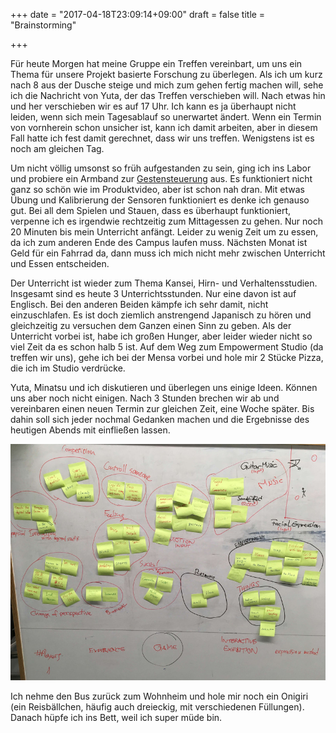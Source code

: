 +++
date = "2017-04-18T23:09:14+09:00"
draft = false
title = "Brainstorming"

+++

Für heute Morgen hat meine Gruppe ein Treffen vereinbart, um uns ein Thema für
unsere Projekt basierte Forschung zu überlegen. Als ich um kurz nach 8 aus der
Dusche steige und mich zum gehen fertig machen will, sehe ich die Nachricht von
Yuta, der das Treffen verschieben will. Nach etwas hin und her verschieben wir
es auf 17 Uhr. Ich kann es ja überhaupt nicht leiden, wenn sich mein Tagesablauf
so unerwartet ändert. Wenn ein Termin von vornherein schon unsicher ist, kann
ich damit arbeiten, aber in diesem Fall hatte ich fest damit gerechnet, dass wir
uns treffen. Wenigstens ist es noch am gleichen Tag.

Um nicht völlig umsonst so früh aufgestanden zu sein, ging ich ins Labor und
probiere ein Armband zur [Gestensteuerung] aus. Es funktioniert nicht ganz so
schön wie im Produktvideo, aber ist schon nah dran. Mit etwas Übung und
Kalibrierung der Sensoren funktioniert es denke ich genauso gut. Bei all dem
Spielen und Stauen, dass es überhaupt funktioniert, verpenne ich es irgendwie
rechtzeitig zum Mittagessen zu gehen. Nur noch 20 Minuten bis mein Unterricht
anfängt. Leider zu wenig Zeit um zu essen, da ich zum anderen Ende des Campus
laufen muss. Nächsten Monat ist Geld für ein Fahrrad da, dann muss ich mich
nicht mehr zwischen Unterricht und Essen entscheiden.

Der Unterricht ist wieder zum Thema Kansei, Hirn- und Verhaltensstudien.
Insgesamt sind es heute 3 Unterrichtsstunden. Nur eine davon ist auf Englisch.
Bei den anderen Beiden kämpfe ich sehr damit, nicht einzuschlafen. Es ist doch
ziemlich anstrengend Japanisch zu hören und gleichzeitig zu versuchen dem Ganzen
einen Sinn zu geben. Als der Unterricht vorbei ist, habe ich großen Hunger, aber
leider wieder nicht so viel Zeit da es schon halb 5 ist. Auf dem Weg zum
Empowerment Studio (da treffen wir uns), gehe ich bei der Mensa vorbei und hole
mir 2 Stücke Pizza, die ich im Studio verdrücke.

Yuta, Minatsu und ich diskutieren und überlegen uns einige Ideen. Können uns
aber noch nicht einigen. Nach 3 Stunden brechen wir ab und vereinbaren einen
neuen Termin zur gleichen Zeit, eine Woche später. Bis dahin soll sich jeder
nochmal Gedanken machen und die Ergebnisse des heutigen Abends mit einfließen
lassen.

![Mindmap](/img/2017_04_18/mindmap.jpg)

Ich nehme den Bus zurück zum Wohnheim und hole mir noch ein Onigiri (ein
Reisbällchen, häufig auch dreieckig, mit verschiedenen Füllungen). Danach hüpfe
ich ins Bett, weil ich super müde bin.

<!-- Links: -->
[Gestensteuerung]: https://www.myo.com
